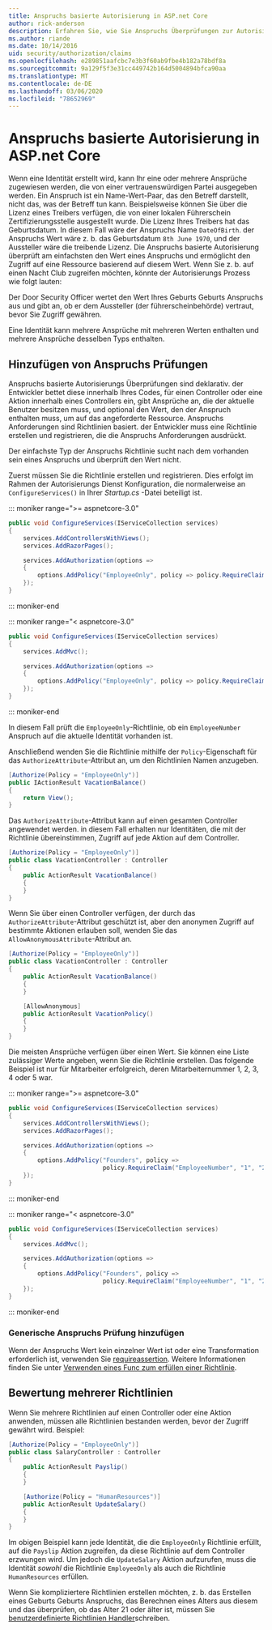 ```yaml
---
title: Anspruchs basierte Autorisierung in ASP.net Core
author: rick-anderson
description: Erfahren Sie, wie Sie Anspruchs Überprüfungen zur Autorisierung in einer ASP.net Core-app hinzufügen.
ms.author: riande
ms.date: 10/14/2016
uid: security/authorization/claims
ms.openlocfilehash: e289851aafcbc7e3b3f60ab9fbe4b182a78bdf8a
ms.sourcegitcommit: 9a129f5f3e31cc449742b164d5004894bfca90aa
ms.translationtype: MT
ms.contentlocale: de-DE
ms.lasthandoff: 03/06/2020
ms.locfileid: "78652969"
---
```

# <a name="claims-based-authorization-in-aspnet-core"></a>Anspruchs basierte Autorisierung in ASP.net Core

<a name="security-authorization-claims-based"></a>

Wenn eine Identität erstellt wird, kann Ihr eine oder mehrere Ansprüche zugewiesen werden, die von einer vertrauenswürdigen Partei ausgegeben werden. Ein Anspruch ist ein Name-Wert-Paar, das den Betreff darstellt, nicht das, was der Betreff tun kann. Beispielsweise können Sie über die Lizenz eines Treibers verfügen, die von einer lokalen Führerschein Zertifizierungsstelle ausgestellt wurde. Die Lizenz Ihres Treibers hat das Geburtsdatum. In diesem Fall wäre der Anspruchs Name `DateOfBirth`. der Anspruchs Wert wäre z. b. das Geburtsdatum `8th June 1970`, und der Aussteller wäre die treibende Lizenz. Die Anspruchs basierte Autorisierung überprüft am einfachsten den Wert eines Anspruchs und ermöglicht den Zugriff auf eine Ressource basierend auf diesem Wert. Wenn Sie z. b. auf einen Nacht Club zugreifen möchten, könnte der Autorisierungs Prozess wie folgt lauten:

Der Door Security Officer wertet den Wert Ihres Geburts Geburts Anspruchs aus und gibt an, ob er dem Aussteller (der führerscheinbehörde) vertraut, bevor Sie Zugriff gewähren.

Eine Identität kann mehrere Ansprüche mit mehreren Werten enthalten und mehrere Ansprüche desselben Typs enthalten.

## <a name="adding-claims-checks"></a>Hinzufügen von Anspruchs Prüfungen

Anspruchs basierte Autorisierungs Überprüfungen sind deklarativ. der Entwickler bettet diese innerhalb Ihres Codes, für einen Controller oder eine Aktion innerhalb eines Controllers ein, gibt Ansprüche an, die der aktuelle Benutzer besitzen muss, und optional den Wert, den der Anspruch enthalten muss, um auf das angeforderte Ressource. Anspruchs Anforderungen sind Richtlinien basiert. der Entwickler muss eine Richtlinie erstellen und registrieren, die die Anspruchs Anforderungen ausdrückt.

Der einfachste Typ der Anspruchs Richtlinie sucht nach dem vorhanden sein eines Anspruchs und überprüft den Wert nicht.

Zuerst müssen Sie die Richtlinie erstellen und registrieren. Dies erfolgt im Rahmen der Autorisierungs Dienst Konfiguration, die normalerweise an `ConfigureServices()` in Ihrer *Startup.cs* -Datei beteiligt ist.

::: moniker range=">= aspnetcore-3.0"

```csharp
public void ConfigureServices(IServiceCollection services)
{
    services.AddControllersWithViews();
    services.AddRazorPages();

    services.AddAuthorization(options =>
    {
        options.AddPolicy("EmployeeOnly", policy => policy.RequireClaim("EmployeeNumber"));
    });
}
```

::: moniker-end

::: moniker range="< aspnetcore-3.0"

```csharp
public void ConfigureServices(IServiceCollection services)
{
    services.AddMvc();

    services.AddAuthorization(options =>
    {
        options.AddPolicy("EmployeeOnly", policy => policy.RequireClaim("EmployeeNumber"));
    });
}
```

::: moniker-end

In diesem Fall prüft die `EmployeeOnly`-Richtlinie, ob ein `EmployeeNumber` Anspruch auf die aktuelle Identität vorhanden ist.

Anschließend wenden Sie die Richtlinie mithilfe der `Policy`-Eigenschaft für das `AuthorizeAttribute`-Attribut an, um den Richtlinien Namen anzugeben.

```csharp
[Authorize(Policy = "EmployeeOnly")]
public IActionResult VacationBalance()
{
    return View();
}
```

Das `AuthorizeAttribute`-Attribut kann auf einen gesamten Controller angewendet werden. in diesem Fall erhalten nur Identitäten, die mit der Richtlinie übereinstimmen, Zugriff auf jede Aktion auf dem Controller.

```csharp
[Authorize(Policy = "EmployeeOnly")]
public class VacationController : Controller
{
    public ActionResult VacationBalance()
    {
    }
}
```

Wenn Sie über einen Controller verfügen, der durch das `AuthorizeAttribute`-Attribut geschützt ist, aber den anonymen Zugriff auf bestimmte Aktionen erlauben soll, wenden Sie das `AllowAnonymousAttribute`-Attribut an.

```csharp
[Authorize(Policy = "EmployeeOnly")]
public class VacationController : Controller
{
    public ActionResult VacationBalance()
    {
    }

    [AllowAnonymous]
    public ActionResult VacationPolicy()
    {
    }
}
```

Die meisten Ansprüche verfügen über einen Wert. Sie können eine Liste zulässiger Werte angeben, wenn Sie die Richtlinie erstellen. Das folgende Beispiel ist nur für Mitarbeiter erfolgreich, deren Mitarbeiternummer 1, 2, 3, 4 oder 5 war.

::: moniker range=">= aspnetcore-3.0"

```csharp
public void ConfigureServices(IServiceCollection services)
{
    services.AddControllersWithViews();
    services.AddRazorPages();

    services.AddAuthorization(options =>
    {
        options.AddPolicy("Founders", policy =>
                          policy.RequireClaim("EmployeeNumber", "1", "2", "3", "4", "5"));
    });
}
```

::: moniker-end

::: moniker range="< aspnetcore-3.0"

```csharp
public void ConfigureServices(IServiceCollection services)
{
    services.AddMvc();

    services.AddAuthorization(options =>
    {
        options.AddPolicy("Founders", policy =>
                          policy.RequireClaim("EmployeeNumber", "1", "2", "3", "4", "5"));
    });
}
```

::: moniker-end
### <a name="add-a-generic-claim-check"></a>Generische Anspruchs Prüfung hinzufügen

Wenn der Anspruchs Wert kein einzelner Wert ist oder eine Transformation erforderlich ist, verwenden Sie [requireassertion](/dotnet/api/microsoft.aspnetcore.authorization.authorizationpolicybuilder.requireassertion). Weitere Informationen finden Sie unter [Verwenden eines Func zum erfüllen einer Richtlinie](xref:security/authorization/policies#using-a-func-to-fulfill-a-policy).

## <a name="multiple-policy-evaluation"></a>Bewertung mehrerer Richtlinien

Wenn Sie mehrere Richtlinien auf einen Controller oder eine Aktion anwenden, müssen alle Richtlinien bestanden werden, bevor der Zugriff gewährt wird. Beispiel:

```csharp
[Authorize(Policy = "EmployeeOnly")]
public class SalaryController : Controller
{
    public ActionResult Payslip()
    {
    }

    [Authorize(Policy = "HumanResources")]
    public ActionResult UpdateSalary()
    {
    }
}
```

Im obigen Beispiel kann jede Identität, die die `EmployeeOnly` Richtlinie erfüllt, auf die `Payslip` Aktion zugreifen, da diese Richtlinie auf dem Controller erzwungen wird. Um jedoch die `UpdateSalary` Aktion aufzurufen, muss die Identität *sowohl* die Richtlinie `EmployeeOnly` als auch die Richtlinie `HumanResources` erfüllen.

Wenn Sie kompliziertere Richtlinien erstellen möchten, z. b. das Erstellen eines Geburts Geburts Anspruchs, das Berechnen eines Alters aus diesem und das überprüfen, ob das Alter 21 oder älter ist, müssen Sie [benutzerdefinierte Richtlinien Handler](xref:security/authorization/policies)schreiben.
